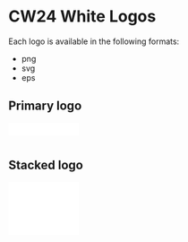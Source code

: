 #  CW24 White Logos

Each logo is available in the following formats:
* png
* svg
* eps

## Primary logo
<div style="background-color:black">

<img src="SSI_CW24-PRIMARY-LOGO-WHITE.png" ALT="CW24 primary logo" WIDTH="25%" HEIGHT="25%" ALIGN="LEFT"/>

</div><br/><br/>

## Stacked logo

<div style="background-color:black">

<img src="SSI_CW24-STACKED-LOGO-WHITE.png" ALT="CW24 stacked logo" WIDTH="25%" HEIGHT="25%" ALIGN="LEFT"/>

</div>

